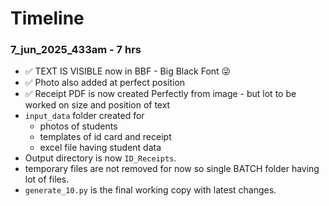 # Timeline

### 7_jun_2025_433am - 7 hrs

- ✅ TEXT IS VISIBLE now in BBF - Big Black Font 😜
- ✅ Photo also added at perfect position
- ✅ Receipt PDF is now created Perfectly from image - but lot to be worked on size and position of text
-  `input_data` folder created for
    - photos of students
    - templates of id card and receipt
    - excel file having student data
- Output directory is now `ID_Receipts`.
- temporary files are not removed for now so single BATCH folder having lot of files.
- `generate_10.py` is the final working copy with latest changes.
